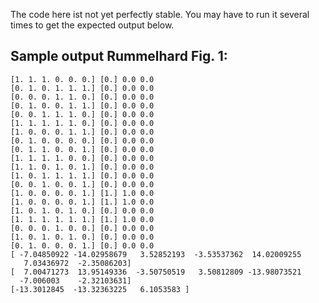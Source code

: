 The code here ist not yet perfectly stable. You may have to run it several times
to get the expected output below.

Sample output Rummelhard Fig. 1:
-------------------------
```
[1. 1. 1. 0. 0. 0.] [0.] 0.0 0.0
[0. 1. 0. 1. 1. 1.] [0.] 0.0 0.0
[0. 0. 0. 1. 1. 0.] [0.] 0.0 0.0
[0. 1. 0. 0. 1. 1.] [0.] 0.0 0.0
[0. 0. 1. 1. 1. 0.] [0.] 0.0 0.0
[1. 1. 1. 1. 1. 0.] [0.] 0.0 0.0
[1. 0. 0. 0. 1. 1.] [0.] 0.0 0.0
[0. 1. 0. 0. 0. 0.] [0.] 0.0 0.0
[0. 1. 1. 0. 0. 1.] [0.] 0.0 0.0
[1. 1. 1. 1. 0. 0.] [0.] 0.0 0.0
[1. 1. 0. 1. 0. 1.] [0.] 0.0 0.0
[1. 0. 1. 1. 1. 1.] [0.] 0.0 0.0
[0. 0. 1. 0. 0. 1.] [0.] 0.0 0.0
[1. 0. 0. 0. 0. 1.] [1.] 1.0 0.0
[1. 0. 0. 0. 0. 1.] [1.] 1.0 0.0
[1. 0. 1. 0. 1. 0.] [0.] 0.0 0.0
[1. 1. 1. 1. 1. 1.] [1.] 1.0 0.0
[0. 0. 0. 1. 0. 0.] [0.] 0.0 0.0
[1. 0. 1. 0. 1. 0.] [0.] 0.0 0.0
[0. 1. 0. 0. 0. 1.] [0.] 0.0 0.0
[ -7.04850922 -14.02958679   3.52852193  -3.53537362  14.02009255
   7.03436972  -2.35086203]
[  7.00471273  13.95149336  -3.50750519   3.50812809 -13.98073521
  -7.006003    -2.32103631]
[-13.3012845  -13.32363225   6.1053583 ]
```

